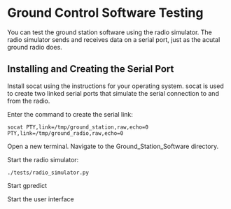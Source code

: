 # Ground Control Software Testing

You can test the ground station software using the radio simulator. The radio simulator sends and receives data on a serial port, just as the acutal ground radio does.

## Installing and Creating the Serial Port

Install socat using the instructions for your operating system. socat is used to create two linked serial ports that simulate the serial connection to and from the radio. 

Enter the command to create the serial link:

```socat PTY,link=/tmp/ground_station,raw,echo=0 PTY,link=/tmp/ground_radio,raw,echo=0```

Open a new terminal. Navigate to the Ground_Station_Software directory.

Start the radio simulator:

```./tests/radio_simulator.py```

Start gpredict

Start the user interface

